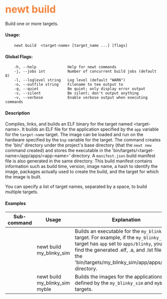 ## <font color="#F2853F" style="font-size:24pt">newt build </font>

Build one or more targets. 

#### Usage: 

```no-highlight
    newt build  <target-name> [target_name ...] [flags] 
```

#### Global Flags:
```no-highlight
    -h, --help              Help for newt commands
    -j, --jobs int          Number of concurrent build jobs (default 8)
    -l, --loglevel string   Log level (default "WARN")
    -o, --outfile string    Filename to tee output to
    -q, --quiet             Be quiet; only display error output
    -s, --silent            Be silent; don't output anything
    -v, --verbose           Enable verbose output when executing commands
```

#### Description
Compiles, links, and builds an ELF binary for the target named &lt;target-name&gt;.  It builds an ELF file for the application specified by the `app` variable for the `target-name` target. The image can be loaded and run on the hardware specified by the `bsp` variable for the target. The command creates the 'bin/' directory under the project's base directory (that the `newt new` command created) and stores the executable in the 'bin/targets/&lt;target-name&gt;/app/apps/&lt;app-name&gt;' directory.  A `manifest.json` build manifest file is also generated in the same directory. This build manifest contains information such as build time, version, image name, a hash to identify the image, packages actually used to create the build, and the target for which the image is built.

You can specify a list of target names, separated by a space, to build multiple targets. 

#### Examples

 Sub-command  | Usage                  | Explanation 
-------------| -----------------------|-----------------
      | newt build <br> my_blinky_sim | Builds an executable for the `my_blinky_sim` target. For example, if the `my_blinky_sim` target has `app` set to `apps/blinky`, you will find the generated .elf, .a, and .lst files in the 'bin/targets/my_blinky_sim/app/apps/blinky' directory. 
      |  newt build <br> my_blinky_sim myble | Builds the images for the applications defined by the `my_blinky_sim` and `myble` targets.

